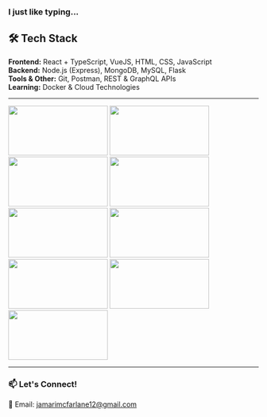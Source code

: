 <h3>I just like typing...</h3>  

## 🛠 Tech Stack  
**Frontend:** React + TypeScript, VueJS, HTML, CSS, JavaScript  
**Backend:** Node.js (Express), MongoDB, MySQL, Flask  
**Tools & Other:** Git, Postman, REST & GraphQL APIs  
**Learning:** Docker & Cloud Technologies  

---

<img src="https://github.com/user-attachments/assets/24496101-4be9-4552-b764-dc73d963f02a" width="200" height="100">
<img src="https://github.com/user-attachments/assets/8c22554b-a833-461a-bb4f-8f41add0b42c" width="200" height="100">
<img src="https://github.com/user-attachments/assets/652de196-f445-43f7-9350-24799d8dbb2c" width="200" height="100">
<img src="https://github.com/user-attachments/assets/56b2767a-7de0-40ee-b7e1-9fb04be78575" width="200" height="100">
<img src="https://github.com/user-attachments/assets/b1ea0f0a-78c5-4d45-b744-1cc94852a74b" width="200" height="100">
<img src="https://github.com/user-attachments/assets/d7fc86ff-3424-4ea1-8faa-dd38c8b97257" width="200" height="100">
<img src="https://github.com/user-attachments/assets/f5dace10-d894-4c0a-80ed-9753e67a9d0f" width="200" height="100">
<img src="https://github.com/user-attachments/assets/2214f70f-8b6c-4835-9dfa-e8202c9c52f8" width="200" height="100">
<img src="https://github.com/user-attachments/assets/e7484d76-ec98-46d6-b428-9af6d860c151" width="200" height="100">

---

### 📫 **Let's Connect!**  
📧 Email: jamarimcfarlane12@gmail.com  
